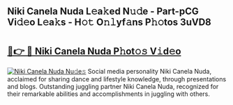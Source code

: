 ## Niki Canela Nuda L𝚎a𝚔ed N𝚞𝚍e - Part-pCG Vi𝚍𝚎o L𝚎a𝚔s - H𝚘𝚝 O𝚗𝚕yf𝚊ns P𝚑𝚘tos 3uVD8

# <h2><a href="http://kfd1dz.oniu.top/?m=Niki+Canela+Nuda">🔗👉 🔴 Niki Canela Nuda P𝚑ot𝚘𝚜 V𝚒d𝚎o</a></h2>

[![Niki Canela Nuda Nu𝚍e𝚜](https://i.imgur.com/0qMVB7G.gif)](http://kfd1dz.oniu.top/?m=Niki+Canela+Nuda)
Social media personality Niki Canela Nuda, acclaimed for sharing dance and lifestyle knowledge, through presentations and blogs. Outstanding juggling partner Niki Canela Nuda, recognized for their remarkable abilities and accomplishments in juggling with others.  

